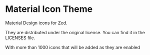 # Material Icon Theme

Material Design icons for [Zed](https://zed.dev/).


They are distributed under the original license. You can find it in the LICENSES file.

With more than 1000 icons that will be added as they are enabled
